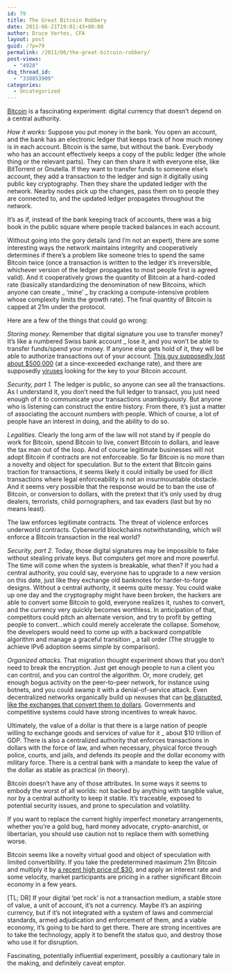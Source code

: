 ```yaml
---
id: 79
title: The Great Bitcoin Robbery
date: 2011-06-21T19:01:43+00:00
author: Druce Vertes, CFA
layout: post
guid: /?p=79
permalink: /2011/06/the-great-bitcoin-robbery/
post-views:
  - "4928"
dsq_thread_id:
  - "338853909"
categories:
  - Uncategorized
---
```

[Bitcoin](http://www.bitcoin.org/bitcoin.pdf) is a fascinating experiment: digital currency that doesn’t depend on a central authority.  
<!--more-->

  
_How it works:_ Suppose you put money in the bank. You open an account, and the bank has an electronic ledger that keeps track of how much money is in each account. Bitcoin is the same, but without the bank. Everybody who has an account effectively keeps a copy of the public ledger (the whole thing or the relevant parts). They can then share it with everyone else, like BitTorrent or Gnutella. If they want to transfer funds to someone else’s account, they add a transaction to the ledger and sign it digitally using public key cryptography. Then they share the updated ledger with the network. Nearby nodes pick up the changes, pass them on to people they are connected to, and the updated ledger propagates throughout the network.

It’s as if, instead of the bank keeping track of accounts, there was a big book in the public square where people tracked balances in each account.

Without going into the gory details (and I’m not an expert), there are some interesting ways the network maintains integrity and cooperatively determines if there’s a problem like someone tries to spend the same Bitcoin twice (once a transaction is written to the ledger it’s irreversible, whichever version of the ledger propagates to most people first is agreed valid). And it cooperatively grows the quantity of Bitcoin at a hard-coded rate (basically standardizing the denomination of new Bitcoins, which anyone can create _ ‘mine’ _ by cracking a compute-intensive problem whose complexity limits the growth rate). The final quantity of Bitcoin is capped at 21m under the protocol.

Here are a few of the things that could go wrong:

_Storing money._ Remember that digital signature you use to transfer money? It’s like a numbered Swiss bank account _ lose it, and you won’t be able to transfer funds/spend your money. If anyone else gets hold of it, they will be able to authorize transactions out of your account. [This guy supposedly lost about $500,000](http://gawker.com/5811868/a-500000-geek-cyberheist) (at a since-exceeded exchange rate), and there are supposedly [viruses](http://gawker.com/5813119/this-virus-steals-all-your-bitcoins) looking for the key to your Bitcoin account.

_Security, part 1._ The ledger is public, so anyone can see all the transactions. As I understand it, you don’t need the full ledger to transact, you just need enough of it to communicate your transactions unambiguously. But anyone who is listening can construct the entire history. From there, it’s just a matter of associating the account numbers with people. Which of course, a lot of people have an interest in doing, and the ability to do so.

_Legalities._ Clearly the long arm of the law will not stand by if people do work for Bitcoin, spend Bitcoin to live, convert Bitcoin to dollars, and leave the tax man out of the loop. And of course legitimate businesses will not adopt Bitcoin if contracts are not enforceable. So far Bitcoin is no more than a novelty and object for speculation. But to the extent that Bitcoin gains traction for transactions, it seems likely it could initially be used for illicit transactions where legal enforceability is not an insurmountable obstacle. And it seems very possible that the response would be to ban the use of Bitcoin, or conversion to dollars, with the pretext that it’s only used by drug dealers, terrorists, child pornographers, and tax evaders (last but by no means least).

The law enforces legitimate contracts. The threat of violence enforces underworld contracts. Cyberworld blockchains notwithstanding, which will enforce a Bitcoin transaction in the real world?

_Security, part 2._ Today, those digital signatures may be impossible to fake without stealing private keys. But computers get more and more powerful. The time will come when the system is breakable, what then? If you had a central authority, you could say, everyone has to upgrade to a new version on this date, just like they exchange old banknotes for harder-to-forge designs. Without a central authority, it seems quite messy. You could wake up one day and the cryptography might have been broken, the hackers are able to convert some Bitcoin to gold, everyone realizes it, rushes to convert, and the currency very quickly becomes worthless. In anticipation of that, competitors could pitch an alternate version, and try to profit by getting people to convert…which could merely accelerate the collapse. Somehow, the developers would need to come up with a backward compatible algorithm and manage a graceful transition _ a tall order (The struggle to achieve IPv6 adoption seems simple by comparison).

_Organized attacks._ That migration thought experiment shows that you don’t need to break the encryption. Just get enough people to run a client you can control, and you can control the algorithm. Or, more crudely, get enough bogus activity on the peer-to-peer network, for instance using botnets, and you could swamp it with a denial-of-service attack. Even decentralized networks organically build up nexuses that can [be disrupted, like the exchanges that convert them to dollars](http://gizmodo.com/5813622/bitcoin-price-tumbles-after-massive-account-hack-and-sell+off-on-trading-site-mtgox). Governments and competitive systems could have strong incentives to wreak havoc.

Ultimately, the value of a dollar is that there is a large nation of people willing to exchange goods and services of value for it _ about $10 trillion of GDP. There is also a centralized authority that enforces transactions in dollars with the force of law, and when necessary, physical force through police, courts, and jails, and defends its people and the dollar economy with military force. There is a central bank with a mandate to keep the value of the dollar as stable as practical (in theory).

Bitcoin doesn’t have any of those attributes. In some ways it seems to embody the worst of all worlds: not backed by anything with tangible value, nor by a central authority to keep it stable. It’s traceable, exposed to potential security issues, and prone to speculation and volatility.

If you want to replace the current highly imperfect monetary arrangements, whether you’re a gold bug, hard money advocate, crypto-anarchist, or libertarian, you should use caution not to replace them with something worse.

Bitcoin seems like a novelty virtual good and object of speculation with limited convertibility. If you take the predetermined maximum 21m Bitcoin and multiply it by <a style="text-decoration: underline;" href="http://bitcoincharts.com/charts/mtgoxUSD">a recent high price of $30</a>, and apply an interest rate and some velocity, market participants are pricing in a rather significant Bitcoin economy in a few years.

[TL; DR] If your digital ‘pet rock’ is not a transaction medium, a stable store of value, a unit of account, it’s not a currency. Maybe it’s an aspiring currency, but if it’s not integrated with a system of laws and commercial standards, armed adjudication and enforcement of them, and a viable economy, it’s going to be hard to get there. There are strong incentives are to take the technology, apply it to benefit the status quo, and destroy those who use it for disruption.

Fascinating, potentially influential experiment, possibly a cautionary tale in the making, and definitely caveat emptor.
